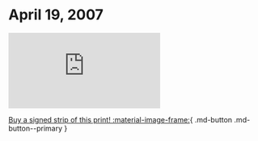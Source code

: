 # April 19, 2007

![](https://www.achewood.com/comic.php?date=04192007)

[Buy a signed strip of this print! :material-image-frame:](https://achewood-holiday-pop-up.myshopify.com/products/strip#04192007){ .md-button .md-button--primary }
